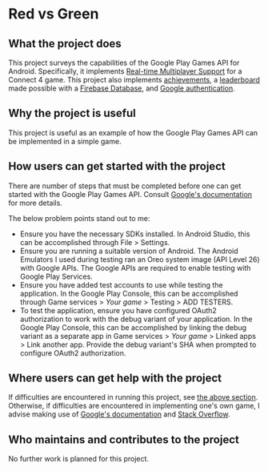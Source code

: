 # Red vs Green

## What the project does

This project surveys the capabilities of the Google Play Games API for Android. Specifically, it implements [Real-time Multiplayer Support](https://developers.google.com/games/services/android/realtimeMultiplayer) for a Connect 4 game. This project also implements [achievements](https://developers.google.com/games/services/android/achievements), a [leaderboard](https://developers.google.com/games/services/android/leaderboards) made possible with a [Firebase Database](https://firebase.google.com/docs/database/), and [Google authentication](https://developers.google.com/games/services/android/signin).


## Why the project is useful

This project is useful as an example of how the Google Play Games API can be implemented in a simple game.


## How users can get started with the project

There are number of steps that must be completed before one can get started with the Google Play Games API. Consult [Google's documentation](https://developers.google.com/games/services/android/quickstart) for more details.

The below problem points stand out to me:
* Ensure you have the necessary SDKs installed. In Android Studio, this can be accomplished through File > Settings.
* Ensure you are running a suitable version of Android. The Android Emulators I used during testing ran an Oreo system image (API Level 26) with Google APIs. The Google APIs are required to enable testing with Google Play Services.
* Ensure you have added test accounts to use while testing the application. In the Google Play Console, this can be accomplished through Game services > *Your game* > Testing > ADD TESTERS.
* To test the application, ensure you have configured OAuth2 authorization to work with the debug variant of your application. In the Google Play Console, this can be accomplished by linking the debug variant as a separate app in Game services > *Your game* > Linked apps > Link another app. Provide the debug variant's SHA when prompted to configure OAuth2 authorization.


## Where users can get help with the project

If difficulties are encountered in running this project, see [the above section](#how-users-can-get-started-with-the-project). Otherwise, if difficulties are encountered in implementing one's own game, I advise making use of [Google's documentation](https://developers.google.com/games/services/android/quickstart) and [Stack Overflow](https://stackoverflow.com/).


## Who maintains and contributes to the project

No further work is planned for this project.
